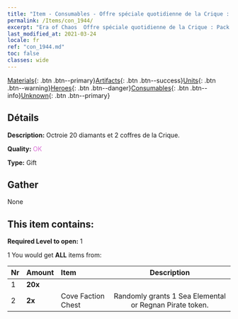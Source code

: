 ```yaml
---
title: "Item - Consumables - Offre spéciale quotidienne de la Crique : Pack A"
permalink: /Items/con_1944/
excerpt: "Era of Chaos  Offre spéciale quotidienne de la Crique : Pack A"
last_modified_at: 2021-03-24
locale: fr
ref: "con_1944.md"
toc: false
classes: wide
---
```

 [Materials](/fr/Items/){: .btn .btn--primary}[Artifacts](/fr/Items/Artifacts/){: .btn .btn--success}[Units](/fr/Items/Units/){: .btn .btn--warning}[Heroes](/fr/Items/Heroes/){: .btn .btn--danger}[Consumables](/fr/Items/Consumables/){: .btn .btn--info}[Unknown](/fr/Items/Unknown/){: .btn .btn--primary}

## Détails
 **Description:** Octroie 20 diamants et 2 coffres de la Crique.

 **Quality:** <span style="color: #DA70D6">OK</span>

 **Type:** Gift

## Gather

  None

## This item contains:

 **Required Level to open:** 1

 1 You would get **ALL** items  from:

  | Nr | Amount |     Item    | Description |
  |:---|:-------|:------------|:-----------:|
  | 1 |  **20x** | <i class="fas fa-gem"/> |  | 
  | 2 |  **2x** | Cove Faction Chest | Randomly grants 1 Sea Elemental or Regnan Pirate token.  | 

